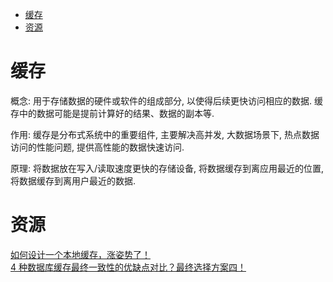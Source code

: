 <!-- TOC -->

- [缓存](#缓存)
- [资源](#资源)

<!-- /TOC -->

# 缓存

概念: 用于存储数据的硬件或软件的组成部分, 以使得后续更快访问相应的数据. 缓存中的数据可能是提前计算好的结果、数据的副本等.

作用: 缓存是分布式系统中的重要组件, 主要解决高并发, 大数据场景下, 热点数据访问的性能问题, 提供高性能的数据快速访问.

原理: 将数据放在写入/读取速度更快的存储设备, 将数据缓存到离应用最近的位置, 将数据缓存到离用户最近的数据.

# 资源

[如何设计一个本地缓存，涨姿势了！](https://mp.weixin.qq.com/s/f9c2LVa5LxzMSj9C01Fn_Q)<br>
[4 种数据库缓存最终一致性的优缺点对比？最终选择方案四！](https://mp.weixin.qq.com/s/5XKZ7KQajonXwGfGI0rZQQ)<br>
